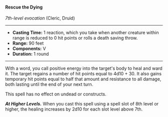 #### Rescue the Dying
*7th-level evocation* (Cleric, Druid)
___
- **Casting Time:** 1 reaction, which you take when another creature within range is reduced to 0 hit points or rolls a death saving throw.
- **Range:** 90 feet 
- **Components:** V
- **Duration:** 1 round
---
With a word, you call positive energy into the target's body to heal and ward it. The target regains a number of hit points equal to 4d10 + 30. It also gains temporary hit points equal to half that amount and resistance to all damage, both lasting until the end of your next turn.

This spell has no effect on undead or constructs. 

***At Higher Levels.*** When you cast this spell using a spell slot of 8th level or higher, the healing increases by 2d10 for each slot level above 7th. 

